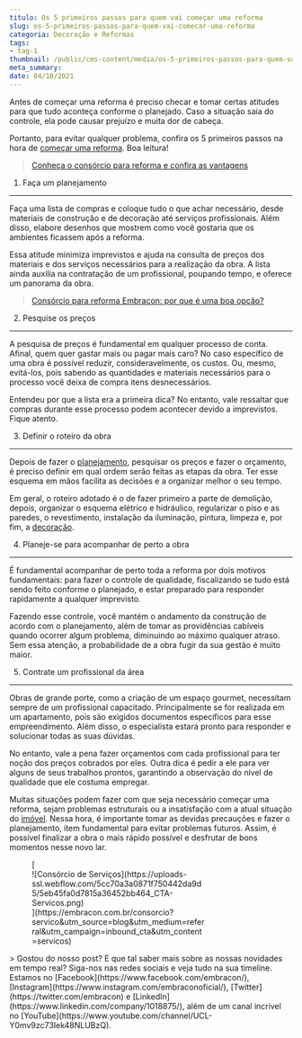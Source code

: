 ```yaml
---
titulo: Os 5 primeiros passos para quem vai começar uma reforma
slug: os-5-primeiros-passos-para-quem-vai-comecar-uma-reforma
categoria: Decoração e Reformas
tags:
- tag-1
thumbnail: /public/cms-content/media/os-5-primeiros-passos-para-quem-vai-comecar-uma-reforma.jpeg
meta_summary: 
date: 04/10/2021
---
```

Antes de começar uma reforma é preciso checar e tomar certas atitudes para que tudo aconteça conforme o planejado. Caso a situação saia do controle, ela pode causar prejuízo e muita dor de cabeça.

Portanto, para evitar qualquer problema, confira os 5 primeiros passos na hora de [começar uma reforma](https://www.embracon.com.br/blog/quer-reformar-sua-casa-nos-temos-5-dicas-para-voce-se-inspirar). Boa leitura!

> [Conheça o consórcio para reforma e confira as vantagens](https://www.embracon.com.br/blog/conheca-o-consorcio-para-reforma-e-confira-as-vantagens)

1. Faça um planejamento
-----------------------

Faça uma lista de compras e coloque tudo o que achar necessário, desde materiais de construção e de decoração até serviços profissionais. Além disso, elabore desenhos que mostrem como você gostaria que os ambientes ficassem após a reforma.

Essa atitude minimiza imprevistos e ajuda na consulta de preços dos materiais e dos serviços necessários para a realização da obra. A lista ainda auxilia na contratação de um profissional, poupando tempo, e oferece um panorama da obra.

> [Consórcio para reforma Embracon: por que é uma boa opção?](https://www.embracon.com.br/blog/consorcio-para-reforma-embracon-por-que-e-uma-boa-opcao)

2. Pesquise os preços
---------------------

A pesquisa de preços é fundamental em qualquer processo de conta. Afinal, quem quer gastar mais ou pagar mais caro? No caso específico de uma obra é possível reduzir, consideravelmente, os custos. Ou, mesmo, evitá-los, pois sabendo as quantidades e materiais necessários para o processo você deixa de compra itens desnecessários.

Entendeu por que a lista era a primeira dica? No entanto, vale ressaltar que compras durante esse processo podem acontecer devido a imprevistos. Fique atento.

3. Definir o roteiro da obra
----------------------------

Depois de fazer o [planejamento](https://www.embracon.com.br/blog/afinal-vale-a-pena-fazer-um-consorcio-para-reformar-a-casa), pesquisar os preços e fazer o orçamento, é preciso definir em qual ordem serão feitas as etapas da obra. Ter esse esquema em mãos facilita as decisões e a organizar melhor o seu tempo.

Em geral, o roteiro adotado é o de fazer primeiro a parte de demolição, depois, organizar o esquema elétrico e hidráulico, regularizar o piso e as paredes, o revestimento, instalação da iluminação, pintura, limpeza e, por fim, a [decoração](https://www.embracon.com.br/blog/saiba-o-que-e-tendencia-em-decoracao-de-quarto-de-casal).

4. Planeje-se para acompanhar de perto a obra
---------------------------------------------

É fundamental acompanhar de perto toda a reforma por dois motivos fundamentais: para fazer o controle de qualidade, fiscalizando se tudo está sendo feito conforme o planejado, e estar preparado para responder rapidamente a qualquer imprevisto.

Fazendo esse controle, você mantém o andamento da construção de acordo com o planejamento, além de tomar as providências cabíveis quando ocorrer algum problema, diminuindo ao máximo qualquer atraso. Sem essa atenção, a probabilidade de a obra fugir da sua gestão é muito maior.

5. Contrate um profissional da área
-----------------------------------

Obras de grande porte, como a criação de um espaço gourmet, necessitam sempre de um profissional capacitado. Principalmente se for realizada em um apartamento, pois são exigidos documentos específicos para esse empreendimento. Além disso, o especialista estará pronto para responder e solucionar todas as suas dúvidas.

No entanto, vale a pena fazer orçamentos com cada profissional para ter noção dos preços cobrados por eles. Outra dica é pedir a ele para ver alguns de seus trabalhos prontos, garantindo a observação do nível de qualidade que ele costuma empregar.

Muitas situações podem fazer com que seja necessário começar uma reforma, sejam problemas estruturais ou a insatisfação com a atual situação do [imóvel](https://www.embracon.com.br/blog/8-dicas-compra-primeiro-imovel). Nessa hora, é importante tomar as devidas precauções e fazer o planejamento, item fundamental para evitar problemas futuros. Assim, é possível finalizar a obra o mais rápido possível e desfrutar de bons momentos nesse novo lar.

<figure class="w-richtext-figure-type-image w-richtext-align-center" style="max-width:310px">[<div>![Consórcio de Serviços](https://uploads-ssl.webflow.com/5cc70a3a0871f750442da9d5/5eb45fa0d7815a36452bb464_CTA-Servicos.png)</div>](https://embracon.com.br/consorcio?servico&utm_source=blog&utm_medium=referral&utm_campaign=inbound_cta&utm_content=servicos)</figure>> Gostou do nosso post? E que tal saber mais sobre as nossas novidades em tempo real? Siga-nos nas redes sociais e veja tudo na sua timeline. Estamos no [Facebook](https://www.facebook.com/embracon/), [Instagram](https://www.instagram.com/embraconoficial/), [Twitter](https://twitter.com/embracon) e [LinkedIn](https://www.linkedin.com/company/1018875/), além de um canal incrível no [YouTube](https://www.youtube.com/channel/UCL-Y0mv9zc73Iek48NLUBzQ).
